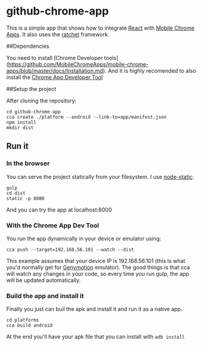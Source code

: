 # github-chrome-app


This is a simple app that shows how to integrate [React](https://facebook.github.io/react/) with [Mobile Chrome Apps](https://github.com/MobileChromeApps/mobile-chrome-apps). It also uses the [ratchet](http://goratchet.com/) framework.

##Dependencies

You need to install [Chrome Developer tools] (https://github.com/MobileChromeApps/mobile-chrome-apps/blob/master/docs/Installation.md). And it is highly recomended to also install the [Chrome App Developer Tool](https://github.com/MobileChromeApps/chrome-app-developer-tool/#installation)

##Setup the project

After cloning the repository:

```
cd github-chrome-app
cca create ./platform --android --link-to=app/manifest.json
npm install
mkdir dist
```

## Run it

### In the browser

You can serve the project statically from your filesystem. I use [node-static](https://www.npmjs.com/package/node-static):

```
gulp
cd dist
static -p 8000
```

And you can try the app at localhost:8000

### With the Chrome App Dev Tool

You run the app dynamically in your device or emulator using:

```
cca push --target=192.168.56.101 --watch --dist
```

This example assumes that your device IP is 192.168.56.101 (this is what you'd normally get for [Genymotion](https://www.genymotion.com) emulator). The good things is that cca will watch any changes in your code, so every time you run gulp, the app will be updated automatically.

### Build the app and install it

Finally you just can buil the apk and install it and run it as a native app.

```
cd platforms
cca build android
```

At the end you'll have your apk file that you can install with ```adb install```





